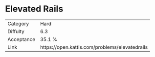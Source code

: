 # Elevated Rails

<table>
    <tr>
        <td>Category</td>
        <td>Hard</td>
    </tr>
    <tr>
        <td>Diffulty</td>
        <td>6.3</td>
    </tr>
    <tr>
        <td>Acceptance</td>
        <td>35.1 %</td>
    </tr>
    <tr>
        <td>Link</td>
        <td>https://open.kattis.com/problems/elevatedrails</td>
    </tr>
</table>